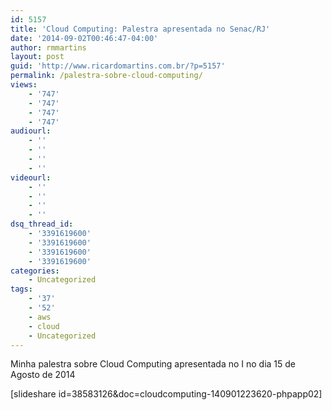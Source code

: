 ```yaml
---
id: 5157
title: 'Cloud Computing: Palestra apresentada no Senac/RJ'
date: '2014-09-02T00:46:47-04:00'
author: rmmartins
layout: post
guid: 'http://www.ricardomartins.com.br/?p=5157'
permalink: /palestra-sobre-cloud-computing/
views:
    - '747'
    - '747'
    - '747'
    - '747'
audiourl:
    - ''
    - ''
    - ''
    - ''
videourl:
    - ''
    - ''
    - ''
    - ''
dsq_thread_id:
    - '3391619600'
    - '3391619600'
    - '3391619600'
    - '3391619600'
categories:
    - Uncategorized
tags:
    - '37'
    - '52'
    - aws
    - cloud
    - Uncategorized
---
```


Minha palestra sobre Cloud Computing apresentada no I no dia 15 de Agosto de 2014

\[slideshare id=38583126&amp;doc=cloudcomputing-140901223620-phpapp02\]